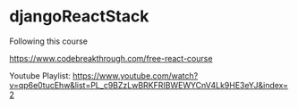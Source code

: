 # djangoReactStack

Following this course

https://www.codebreakthrough.com/free-react-course


Youtube Playlist:
https://www.youtube.com/watch?v=qp6e0tucEhw&list=PL_c9BZzLwBRKFRIBWEWYCnV4Lk9HE3eYJ&index=2



